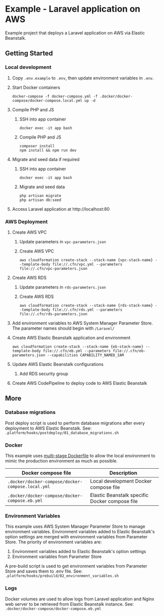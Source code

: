 # Example - Laravel application on AWS

Example project that deploys a Laravel application on AWS via Elastic Beanstalk.

## Getting Started

### Local development

1. Copy `.env.example` to `.env`, then update environment variables in `.env`.

2. Start Docker containers

    `docker-compose -f docker-compose.yml -f .docker/docker-compose/docker-compose.local.yml up -d`

3. Compile PHP and JS

    1. SSH into app container

        `docker exec -it app bash`

    2. Compile PHP and JS

        ```
        composer install
        npm install && npm run dev
        ```

4. Migrate and seed data if required

    1. SSH into app container

        `docker exec -it app bash`

    2. Migrate and seed data

        ```
        php artisan migrate
        php artisan db:seed
        ```

5. Access Laravel application at http://localhost:80

### AWS Deployment

1. Create AWS VPC

    1. Update parameters in `vpc-parameters.json`

    2. Create AWS VPC

        `aws cloudformation create-stack --stack-name {vpc-stack-name} --template-body file://.cfn/vpc.yml --parameters file://.cfn/vpc-parameters.json`

2. Create AWS RDS

    1. Update parameters in `rds-parameters.json`

    2. Create AWS RDS

        `aws cloudformation create-stack --stack-name {rds-stack-name} --template-body file://.cfn/rds.yml --parameters file://.cfn/rds-parameters.json`

3. Add environment variables to AWS System Manager Parameter Store. The parameter names should begin with `/Laravel/`

4. Create AWS Elastic Beanstalk application and environment

    `aws cloudformation create-stack --stack-name {eb-stack-name} --template-body file://.cfn/eb.yml --parameters file://.cfn/eb-parameters.json --capabilities CAPABILITY_NAMED_IAM`

5. Update AWS Elastic Beanstalk configurations

    1. Add RDS security group

6. Create AWS CodePipeline to deploy code to AWS Elastic Beanstalk

## More

### Database migrations

Post deploy script is used to perform database migrations after every deployment to AWS Elastic Beanstalk. See: `.platform/hooks/postdeploy/01_database_migrations.sh`

### Docker

This example uses [multi-stage Dockerfile](https://docs.docker.com/develop/develop-images/multistage-build/) to allow the local environment to mimic the production environment as much as possible.

| Docker compose file                               | Description                                    |
| ------------------------------------------------- | ---------------------------------------------- |
| `.docker/docker-compose/docker-compose.local.yml` | Local development Docker compose file          |
| `.docker/docker-compose/docker-compose.eb.yml`    | Elastic Beanstalk specific Docker compose file |

### Environment Variables

This example uses AWS System Manager Parameter Store to manage environment variables.
Environment variables added to Elastic Beanstalk's option settings are merged with environment variables from Parameter Store.
The priority of environment variables are:

1. Environment variables added to Elastic Beanstalk's option settings
2. Environment variables from Parameter Store

A pre-build script is used to get environment variables from Parameter Store and saves them to .env file. See: `.platform/hooks/prebuild/02_environment_variables.sh`

### Logs

Docker volumes are used to allow logs from Laravel application and Nginx web server to be retrieved from Elastic Beanstalk instance. See: `.docker/docker-compose/docker-compose.eb.yml`
